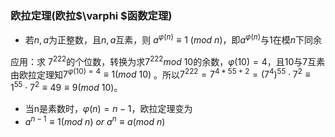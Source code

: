 ### **欧拉定理(欧拉$\varphi $函数定理)**

* 若$n,a​$为正整数，且$n,a​$互素，则  $a^{\varphi(n)} \equiv1 \ (mod \ n)​$，即$a^{\varphi(n)}​$与$1​$在模$n​$下同余

应用：求 $7^{222}$的个位数，转换为求$7^{222} mod \ 10$的余数，$\varphi(10)=4$，且10与7互素由欧拉定理知$7^{\varphi(10)=4} \equiv 1(mod \ 10)$ 。所以$7^{222}=7^{4*55+2}=(7^4)^{55} \cdot 7^2 \equiv1^{55} \cdot 7^2 \equiv 49 \equiv 9 (mod \ 10)$。

* 当n是素数时，$\varphi(n)=n-1$，欧拉定理变为
* $a^{n-1} \equiv1(mod \ n)$ $or$ $a^n \equiv a(mod \ n)$ 

